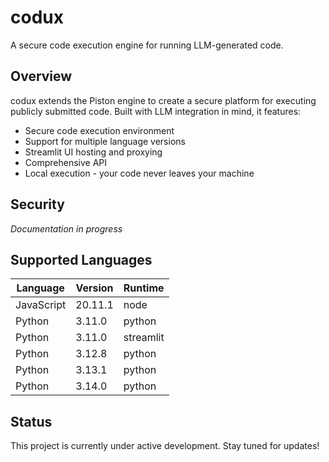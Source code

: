 # codux

A secure code execution engine for running LLM-generated code.

## Overview

codux extends the Piston engine to create a secure platform for executing publicly submitted code. Built with LLM integration in mind, it features:

- Secure code execution environment
- Support for multiple language versions
- Streamlit UI hosting and proxying
- Comprehensive API
- Local execution - your code never leaves your machine

## Security

_Documentation in progress_

## Supported Languages

| Language   | Version | Runtime   |
| ---------- | ------- | --------- |
| JavaScript | 20.11.1 | node      |
| Python     | 3.11.0  | python    |
| Python     | 3.11.0  | streamlit |
| Python     | 3.12.8  | python    |
| Python     | 3.13.1  | python    |
| Python     | 3.14.0  | python    |

## Status

This project is currently under active development. Stay tuned for updates!

